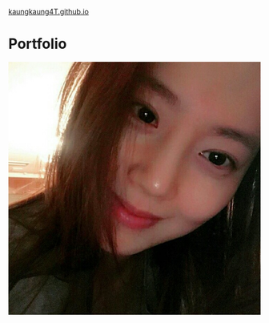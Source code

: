 <a href="kaungkaung4T.github.io">kaungkaung4T.github.io</a>
<a href="template/index.html"></a>

# Portfolio

<img src="/media/media/59901924_2181469165498095_6107624351689867264_n.jpg" alt=""/>

